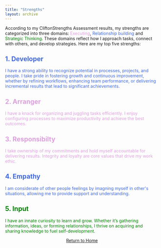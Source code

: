 ```yaml
---
title: "Strengths"
layout: archive
---
```

According to my CliftonStrengths Assessment results, my strengths are categorized into three domains: <span style="color: plum">Executing</span>, <span style="color: royalblue">Relationship building</span> and <span style="color: green">Strategic Thinking</span>. These domains reflect how I approach tasks, connect with others, and develop strategies. Here are my top five strengths:

## <span style="color: royalblue">1. Developer</span>
<span style="color: royalblue">I have a strong ability to recognize potential in processes, projects, and people. I take pride in fostering growth and continuous improvement, whether by refining workflows, enhancing team performance, or delivering incremental results that lead to significant achievements.</span>

## <span style="color: plum">2. Arranger</span>
<span style="color: plum">I have a knack for organizing and juggling tasks efficiently. I enjoy configuring processes to maximize productivity and achieve the best outcomes.</span>

## <span style="color: plum">3. Responsibilty</span>
<span style="color: plum">I take ownership of my commitments and hold myself accountable for delivering results. Integrity and loyalty are core values that drive my work ethic.</span>

## <span style="color: royalblue">4. Empathy</span>
<span style="color: royalblue">I am considerate of other people feelings by imagning myself in other's situations, allowing me to provide support and understanding.</span>

## <span style="color: green">5. Input</span>
<span style="color: green">I have an innate curiosity to learn and grow. Whether it’s gathering information, ideas, or forming relationships, I thrive on acquiring and sharing knowledge to fuel self-development.</span>


<div style="text-align: center;">
  <a href="/" class="btn btn--primary">Return to Home</a>
</div>